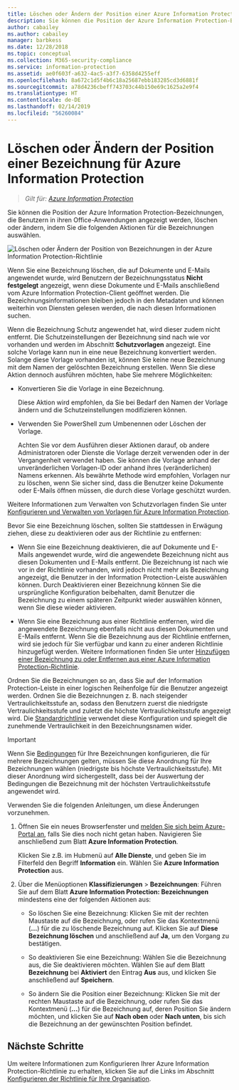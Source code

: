 ```yaml
---
title: Löschen oder Ändern der Position einer Azure Information Protection-Bezeichnung – AIP
description: Sie können die Position der Azure Information Protection-Bezeichnungen, die Benutzern angezeigt werden, löschen oder ändern.
author: cabailey
ms.author: cabailey
manager: barbkess
ms.date: 12/28/2018
ms.topic: conceptual
ms.collection: M365-security-compliance
ms.service: information-protection
ms.assetid: ae0f603f-a632-4ac5-a3f7-6358d4255eff
ms.openlocfilehash: 8a672c1d5f4b6c18a25687ebb183285cd3d6881f
ms.sourcegitcommit: a78d4236cbeff743703c44b150e69c1625a2e9f4
ms.translationtype: HT
ms.contentlocale: de-DE
ms.lasthandoff: 02/14/2019
ms.locfileid: "56260084"
---
```

# <a name="how-to-delete-or-reorder-a-label-for-azure-information-protection"></a>Löschen oder Ändern der Position einer Bezeichnung für Azure Information Protection

>*Gilt für: [Azure Information Protection](https://azure.microsoft.com/pricing/details/information-protection)*

Sie können die Position der Azure Information Protection-Bezeichnungen, die Benutzern in ihren Office-Anwendungen angezeigt werden, löschen oder ändern, indem Sie die folgenden Aktionen für die Bezeichnungen auswählen.

![Löschen oder Ändern der Position von Bezeichnungen in der Azure Information Protection-Richtlinie](./media/info-protect-contextmenu.png)

Wenn Sie eine Bezeichnung löschen, die auf Dokumente und E-Mails angewendet wurde, wird Benutzern der Bezeichnungsstatus **Nicht festgelegt** angezeigt, wenn diese Dokumente und E-Mails anschließend vom Azure Information Protection-Client geöffnet werden. Die Bezeichnungsinformationen bleiben jedoch in den Metadaten und können weiterhin von Diensten gelesen werden, die nach diesen Informationen suchen.

Wenn die Bezeichnung Schutz angewendet hat, wird dieser zudem nicht entfernt. Die Schutzeinstellungen der Bezeichnung sind nach wie vor vorhanden und werden im Abschnitt **Schutzvorlagen** angezeigt. Eine solche Vorlage kann nun in eine neue Bezeichnung konvertiert werden. Solange diese Vorlage vorhanden ist, können Sie keine neue Bezeichnung mit dem Namen der gelöschten Bezeichnung erstellen. Wenn Sie diese Aktion dennoch ausführen möchten, habe Sie mehrere Möglichkeiten:

- Konvertieren Sie die Vorlage in eine Bezeichnung. 
    
    Diese Aktion wird empfohlen, da Sie bei Bedarf den Namen der Vorlage ändern und die Schutzeinstellungen modifizieren können.

- Verwenden Sie PowerShell zum Umbenennen oder Löschen der Vorlage.
    
    Achten Sie vor dem Ausführen dieser Aktionen darauf, ob andere Administratoren oder Dienste die Vorlage derzeit verwenden oder in der Vergangenheit verwendet haben. Sie können die Vorlage anhand der unveränderlichen Vorlagen-ID oder anhand ihres (veränderlichen) Namens erkennen. Als bewährte Methode wird empfohlen, Vorlagen nur zu löschen, wenn Sie sicher sind, dass die Benutzer keine Dokumente oder E-Mails öffnen müssen, die durch diese Vorlage geschützt wurden.

Weitere Informationen zum Verwalten von Schutzvorlagen finden Sie unter [Konfigurieren und Verwalten von Vorlagen für Azure Information Protection](configure-policy-templates.md).

Bevor Sie eine Bezeichnung löschen, sollten Sie stattdessen in Erwägung ziehen, diese zu deaktivieren oder aus der Richtlinie zu entfernen:
    
- Wenn Sie eine Bezeichnung deaktivieren, die auf Dokumente und E-Mails angewendet wurde, wird die angewendete Bezeichnung nicht aus diesen Dokumenten und E-Mails entfernt. Die Bezeichnung ist nach wie vor in der Richtlinie vorhanden, wird jedoch nicht mehr als Bezeichnung angezeigt, die Benutzer in der Information Protection-Leiste auswählen können. Durch Deaktivieren einer Bezeichnung können Sie die ursprüngliche Konfiguration beibehalten, damit Benutzer die Bezeichnung zu einem späteren Zeitpunkt wieder auswählen können, wenn Sie diese wieder aktivieren.

- Wenn Sie eine Bezeichnung aus einer Richtlinie entfernen, wird die angewendete Bezeichnung ebenfalls nicht aus diesen Dokumenten und E-Mails entfernt. Wenn Sie die Bezeichnung aus der Richtlinie entfernen, wird sie jedoch für Sie verfügbar und kann zu einer anderen Richtlinie hinzugefügt werden. Weitere Informationen finden Sie unter [Hinzufügen einer Bezeichnung zu oder Entfernen aus einer Azure Information Protection-Richtlinie](configure-policy-add-remove-label.md).

Ordnen Sie die Bezeichnungen so an, dass Sie auf der Information Protection-Leiste in einer logischen Reihenfolge für die Benutzer angezeigt werden. Ordnen Sie die Bezeichnungen z. B. nach steigender Vertraulichkeitsstufe an, sodass den Benutzern zuerst die niedrigste Vertraulichkeitsstufe und zuletzt die höchste Vertraulichkeitsstufe angezeigt wird. Die [Standardrichtlinie](configure-policy-default.md) verwendet diese Konfiguration und spiegelt die zunehmende Vertraulichkeit in den Bezeichnungsnamen wider.

> [!IMPORTANT]
>Wenn Sie [Bedingungen](configure-policy-classification.md) für Ihre Bezeichnungen konfigurieren, die für mehrere Bezeichnungen gelten, müssen Sie diese Anordnung für Ihre Bezeichnungen wählen (niedrigste bis höchste Vertraulichkeitsstufe). Mit dieser Anordnung wird sichergestellt, dass bei der Auswertung der Bedingungen die Bezeichnung mit der höchsten Vertraulichkeitsstufe angewendet wird.


Verwenden Sie die folgenden Anleitungen, um diese Änderungen vorzunehmen.

1. Öffnen Sie ein neues Browserfenster und [melden Sie sich beim Azure-Portal an](configure-policy.md#signing-in-to-the-azure-portal), falls Sie dies noch nicht getan haben. Navigieren Sie anschließend zum Blatt **Azure Information Protection**. 
    
    Klicken Sie z.B. im Hubmenü auf **Alle Dienste**, und geben Sie im Filterfeld den Begriff **Information** ein. Wählen Sie **Azure Information Protection** aus.

2. Über die Menüoptionen **Klassifizierungen** > **Bezeichnungen**: Führen Sie auf dem Blatt **Azure Information Protection: Bezeichnungen** mindestens eine der folgenden Aktionen aus: 

    - So löschen Sie eine Bezeichnung: Klicken Sie mit der rechten Maustaste auf die Bezeichnung, oder rufen Sie das Kontextmenü (**...**) für die zu löschende Bezeichnung auf. Klicken Sie auf **Diese Bezeichnung löschen** und anschließend auf **Ja**, um den Vorgang zu bestätigen. 

    - So deaktivieren Sie eine Bezeichnung: Wählen Sie die Bezeichnung aus, die Sie deaktivieren möchten. Wählen Sie auf dem Blatt **Bezeichnung** bei **Aktiviert** den Eintrag **Aus** aus, und klicken Sie anschließend auf **Speichern**.

    - So ändern Sie die Position einer Bezeichnung: Klicken Sie mit der rechten Maustaste auf die Bezeichnung, oder rufen Sie das Kontextmenü (**...**) für die Bezeichnung auf, deren Position Sie ändern möchten, und klicken Sie auf **Nach oben** oder **Nach unten**, bis sich die Bezeichnung an der gewünschten Position befindet.  

## <a name="next-steps"></a>Nächste Schritte

Um weitere Informationen zum Konfigurieren Ihrer Azure Information Protection-Richtlinie zu erhalten, klicken Sie auf die Links im Abschnitt [Konfigurieren der Richtlinie für Ihre Organisation](configure-policy.md#configuring-your-organizations-policy).  


